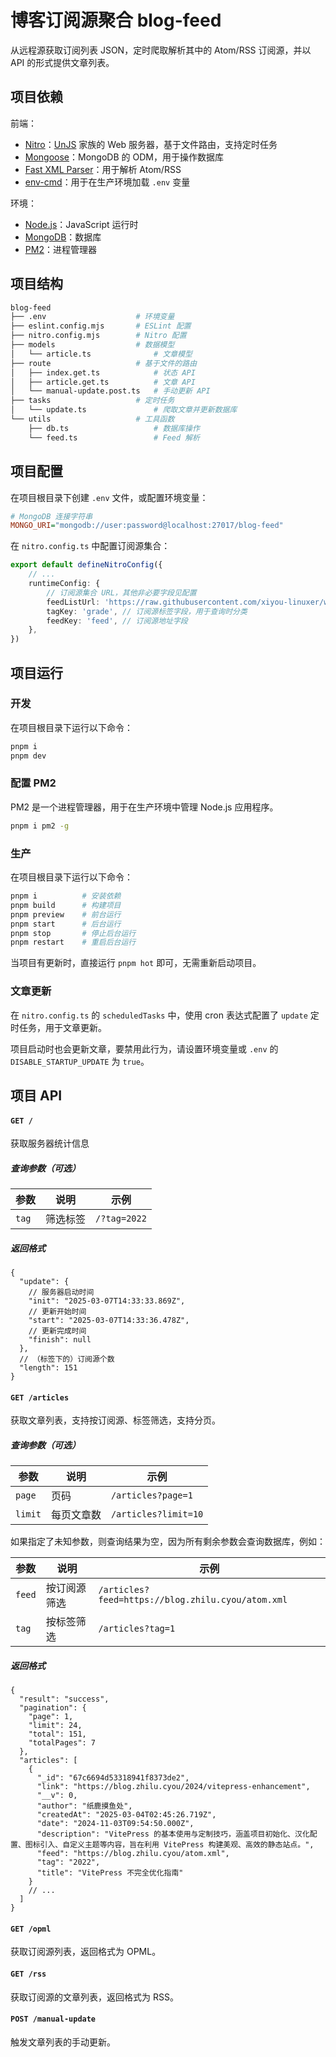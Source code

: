 # 博客订阅源聚合 blog-feed

从远程源获取订阅列表 JSON，定时爬取解析其中的 Atom/RSS 订阅源，并以 API 的形式提供文章列表。

## 项目依赖

前端：

- [Nitro](https://nitro.build/)：[UnJS](https://unjs.io/) 家族的 Web 服务器，基于文件路由，支持定时任务
- [Mongoose](https://mongoosejs.com/)：MongoDB 的 ODM，用于操作数据库
- [Fast XML Parser](https://naturalintelligence.github.io/fast-xml-parser/#readme)：用于解析 Atom/RSS
- [env-cmd](https://github.com/toddbluhm/env-cmd#readme)：用于在生产环境加载 `.env` 变量

环境：

- [Node.js](https://nodejs.org/)：JavaScript 运行时
- [MongoDB](https://www.mongodb.com/)：数据库
- [PM2](https://pm2.keymetrics.io/)：进程管理器

## 项目结构

```sh
blog-feed
├── .env                    # 环境变量
├── eslint.config.mjs       # ESLint 配置
├── nitro.config.mjs        # Nitro 配置
├── models                  # 数据模型
│   └── article.ts              # 文章模型
├── route                   # 基于文件的路由
│   ├── index.get.ts            # 状态 API
│   ├── article.get.ts          # 文章 API
│   └── manual-update.post.ts   # 手动更新 API
├── tasks                   # 定时任务
│   └── update.ts               # 爬取文章并更新数据库
└── utils                   # 工具函数
    ├── db.ts                   # 数据库操作
    └── feed.ts                 # Feed 解析
```

## 项目配置

在项目根目录下创建 `.env` 文件，或配置环境变量：

```ini
# MongoDB 连接字符串
MONGO_URI="mongodb://user:password@localhost:27017/blog-feed"
```

在 `nitro.config.ts` 中配置订阅源集合：

```ts
export default defineNitroConfig({
    // ...
    runtimeConfig: {
        // 订阅源集合 URL，其他非必要字段见配置
        feedListUrl: 'https://raw.githubusercontent.com/xiyou-linuxer/website-2024/refs/heads/main/docs/.vitepress/data/members.json',
        tagKey: 'grade', // 订阅源标签字段，用于查询时分类
        feedKey: 'feed', // 订阅源地址字段
    },
})
```

## 项目运行

### 开发

在项目根目录下运行以下命令：

```sh
pnpm i
pnpm dev
```

### 配置 PM2

PM2 是一个进程管理器，用于在生产环境中管理 Node.js 应用程序。

```bash
pnpm i pm2 -g
```

### 生产

在项目根目录下运行以下命令：

```sh
pnpm i          # 安装依赖
pnpm build      # 构建项目
pnpm preview    # 前台运行
pnpm start      # 后台运行
pnpm stop       # 停止后台运行
pnpm restart    # 重启后台运行
```

当项目有更新时，直接运行 `pnpm hot` 即可，无需重新启动项目。

### 文章更新

在 `nitro.config.ts` 的 `scheduledTasks` 中，使用 cron 表达式配置了 `update` 定时任务，用于文章更新。

项目启动时也会更新文章，要禁用此行为，请设置环境变量或 `.env` 的 `DISABLE_STARTUP_UPDATE` 为 `true`。

## 项目 API

#### `GET /`

获取服务器统计信息

##### 查询参数（可选）

| 参数  | 说明     | 示例         |
| ----- | -------- | ------------ |
| `tag` | 筛选标签 | `/?tag=2022` |

##### 返回格式

```jsonc
{
  "update": {
    // 服务器启动时间
    "init": "2025-03-07T14:33:33.869Z",
    // 更新开始时间
    "start": "2025-03-07T14:33:36.478Z",
    // 更新完成时间
    "finish": null
  },
  // （标签下的）订阅源个数
  "length": 151
}
```

#### `GET /articles`

获取文章列表，支持按订阅源、标签筛选，支持分页。

##### 查询参数（可选）

| 参数    | 说明       | 示例                 |
| ------- | ---------- | -------------------- |
| `page`  | 页码       | `/articles?page=1`   |
| `limit` | 每页文章数 | `/articles?limit=10` |

如果指定了未知参数，则查询结果为空，因为所有剩余参数会查询数据库，例如：

| 参数   | 说明         | 示例                                              |
| ------ | ------------ | ------------------------------------------------- |
| `feed` | 按订阅源筛选 | `/articles?feed=https://blog.zhilu.cyou/atom.xml` |
| `tag`  | 按标签筛选   | `/articles?tag=1`                                 |

##### 返回格式

```jsonc
{
  "result": "success",
  "pagination": {
    "page": 1,
    "limit": 24,
    "total": 151,
    "totalPages": 7
  },
  "articles": [
    {
      "_id": "67c6694d53318941f8373de2",
      "link": "https://blog.zhilu.cyou/2024/vitepress-enhancement",
      "__v": 0,
      "author": "纸鹿摸鱼处",
      "createdAt": "2025-03-04T02:45:26.719Z",
      "date": "2024-11-03T09:54:50.000Z",
      "description": "VitePress 的基本使用与定制技巧，涵盖项目初始化、汉化配置、图标引入、自定义主题等内容，旨在利用 VitePress 构建美观、高效的静态站点。",
      "feed": "https://blog.zhilu.cyou/atom.xml",
      "tag": "2022",
      "title": "VitePress 不完全优化指南"
    }
    // ...
  ]
}
```

#### `GET /opml`

获取订阅源列表，返回格式为 OPML。

#### `GET /rss`

获取订阅源的文章列表，返回格式为 RSS。

#### `POST /manual-update`

触发文章列表的手动更新。
